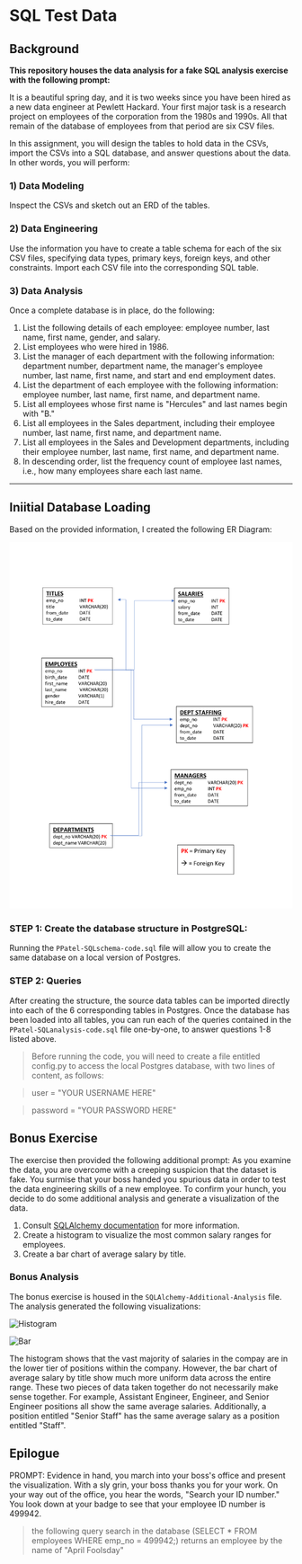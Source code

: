 # SQL Test Data

## Background
**This repository houses the data analysis for a fake SQL analysis exercise with the following prompt:**

It is a beautiful spring day, and it is two weeks since you have been hired as a new data engineer at Pewlett Hackard. Your first major task is a research project on employees of the corporation from the 1980s and 1990s. All that remain of the database of employees from that period are six CSV files.

In this assignment, you will design the tables to hold data in the CSVs, import the CSVs into a SQL database, and answer questions about the data. In other words, you will perform:

### 1) Data Modeling
Inspect the CSVs and sketch out an ERD of the tables.

### 2) Data Engineering
Use the information you have to create a table schema for each of the six CSV files, specifying data types, primary keys, foreign keys, and other constraints. Import each CSV file into the corresponding SQL table.

### 3) Data Analysis
Once a complete database is in place, do the following:
1. List the following details of each employee: employee number, last name, first name, gender, and salary.
2. List employees who were hired in 1986.
3. List the manager of each department with the following information: department number, department name, the manager's employee number, last name, first name, and start and end employment dates.
4. List the department of each employee with the following information: employee number, last name, first name, and department name.
5. List all employees whose first name is "Hercules" and last names begin with "B."
6. List all employees in the Sales department, including their employee number, last name, first name, and department name.
7. List all employees in the Sales and Development departments, including their employee number, last name, first name, and department name.
8. In descending order, list the frequency count of employee last names, i.e., how many employees share each last name.
-----

## Iniitial Database Loading
Based on the provided information, I created the following ER Diagram:

![ERD](ERD.png)

### STEP 1: Create the database structure in PostgreSQL:
Running the `PPatel-SQLschema-code.sql` file will allow you to create the same database on a local version of Postgres. 

### STEP 2: Queries
After creating the structure, the source data tables can be imported directly into each of the 6 corresponding tables in Postgres.  Once the database has been loaded into all tables, you can run each of the queries contained in the  `PPatel-SQLanalysis-code.sql` file one-by-one, to answer questions 1-8 listed above.

> Before running the code, you will need to create a file entitled config.py to access the local Postgres database, with two lines of content, as follows:

> user = "YOUR USERNAME HERE"

> password = "YOUR PASSWORD HERE"


## Bonus Exercise
The exercise then provided the following additional prompt:
As you examine the data, you are overcome with a creeping suspicion that the dataset is fake. You surmise that your boss handed you spurious data in order to test the data engineering skills of a new employee. To confirm your hunch, you decide to do some additional analysis and generate a visualization of the data.
1. Consult [SQLAlchemy documentation](https://docs.sqlalchemy.org/en/latest/core/engines.html#postgresql) for more information.
2. Create a histogram to visualize the most common salary ranges for employees.
3. Create a bar chart of average salary by title.

### Bonus Analysis
The bonus exercise is housed in the `SQLAlchemy-Additional-Analysis` file. The analysis generated the following visualizations:

![Histogram]()

![Bar]()

The histogram shows that the vast majority of salaries in the compay are in the lower tier of positions within the company.  However, the bar chart of average salary by title show much more uniform data across the entire range.  These two pieces of data taken together do not necessarily make sense together.  For example, Assistant Engineer, Engineer, and Senior Engineer positions all show the same average salaries.  Additionally, a position entitled "Senior Staff" has the same average salary as a position entitled "Staff".  


## Epilogue
PROMPT: Evidence in hand, you march into your boss's office and present the visualization. With a sly grin, your boss thanks you for your work. On your way out of the office, you hear the words, "Search your ID number." You look down at your badge to see that your employee ID number is 499942.

> the following query search in the database (SELECT * FROM employees WHERE emp_no = 499942;) returns an employee by the name of "April Foolsday"